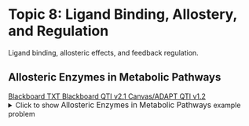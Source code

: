 # Topic 8: Ligand Binding, Allostery, and Regulation

Ligand binding, allosteric effects, and feedback regulation.

## Allosteric Enzymes in Metabolic Pathways

<div id="metabolic_pathway_allosteric-button-container" class="button-container">
<a class="md-button custom-button bb_text" href="bbq-metabolic_pathway_allosteric-questions.txt" download title="Download bbq-metabolic_pathway_allosteric-questions.txt" aria-label="Click to download the Blackboard TXT file (bbq-metabolic_pathway_allosteric-questions.txt)">
    <i class="fa fa-download"></i>Blackboard TXT
</a>
<a class="md-button custom-button bb_qti" href="downloads/blackboard_qti_v2_1-metabolic_pathway_allosteric.zip" download title="Download blackboard_qti_v2_1-metabolic_pathway_allosteric.zip" aria-label="Click to download the Blackboard QTI v2.1 file (blackboard_qti_v2_1-metabolic_pathway_allosteric.zip)">
    <i class="fa fa-download"></i>Blackboard QTI v2.1
</a>
<a class="md-button custom-button canvas_qti" href="downloads/canvas_qti_v1_2-metabolic_pathway_allosteric.zip" download title="Download canvas_qti_v1_2-metabolic_pathway_allosteric.zip" aria-label="Click to download the Canvas/ADAPT QTI v1.2 file (canvas_qti_v1_2-metabolic_pathway_allosteric.zip)">
    <i class="fa fa-download"></i>Canvas/ADAPT QTI v1.2
</a>
</div><details>
  <summary>Click 
    <span style='font-weight: normal;'>
       to show
    </span>
    <span style='font-size: 1.1em; color: var(--md-primary-fg-color--dark)'>
      Allosteric Enzymes in Metabolic Pathways
    </span>
    <span style='font-weight: normal;'>
      example problem
    </span>
  </summary>
  {% include "biochemistry/topic08/downloads/selftest-metabolic_pathway_allosteric.html" %}

</details>


